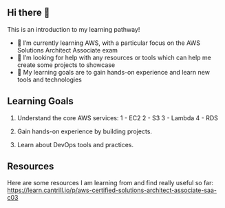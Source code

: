 ## Hi there 👋

This is an introduction to my learning pathway!

- 🌱 I’m currently learning AWS, with a particular focus on the AWS Solutions Architect Associate exam
- 🤔 I’m looking for help with any resources or tools which can help me create some projects to showcase
- 🧠 My learning goals are to gain hands-on experience and learn new tools and technologies

## Learning Goals

1. Understand the core AWS services:
  1 - EC2
  2 - S3
  3 - Lambda
  4 - RDS

2. Gain hands-on experience by building projects.

3. Learn about DevOps tools and practices.

## Resources

Here are some resources I am learning from and find really useful so far:
https://learn.cantrill.io/p/aws-certified-solutions-architect-associate-saa-c03
